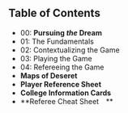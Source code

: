 ## Table of Contents
- 00: **Pursuing _the_ Dream**
- 01: The Fundamentals
- 02: Contextualizing the Game
- 03: Playing the Game
- 04: Refereeing the Game
- **Maps of Deseret**
- **Player Reference Sheet**
- **College Information Cards**
- **Referee Cheat Sheet **
